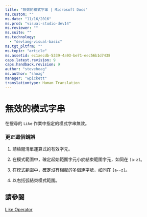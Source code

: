 ```yaml
---
title: "無效的模式字串 | Microsoft Docs"
ms.custom: ""
ms.date: "11/16/2016"
ms.prod: "visual-studio-dev14"
ms.reviewer: ""
ms.suite: ""
ms.technology: 
  - "devlang-visual-basic"
ms.tgt_pltfrm: ""
ms.topic: "article"
ms.assetid: ec1aecdb-5339-4a93-be71-eec56b1d7438
caps.latest.revision: 9
caps.handback.revision: 9
author: "stevehoag"
ms.author: "shoag"
manager: "wpickett"
translationtype: Human Translation
---
```

# 無效的模式字串
在搜尋的 `Like` 作業中指定的模式字串無效。  
  
### 更正這個錯誤  
  
1.  請檢閱清單運算式的有效字元。  
  
2.  在模式範圍中，確定起始範圍字元小於結束範圍字元，如同在 `[a-z]`。  
  
3.  在模式範圍中，確定沒有相鄰的多個連字號，如同在 `[a--z]`。  
  
4.  以右括弧結束模式範圍。  
  
## 請參閱  
 [Like Operator](../../visual-basic/language-reference/operators/like-operator.md)